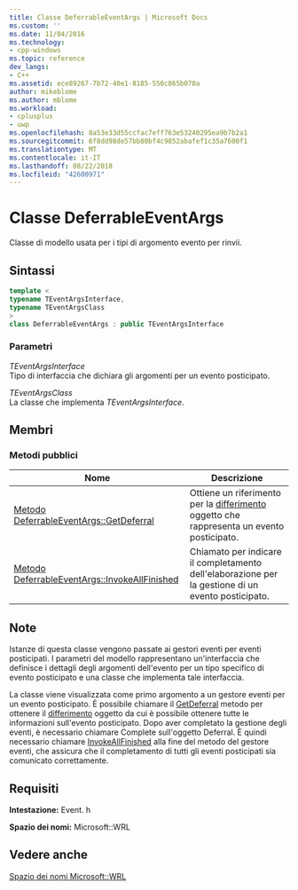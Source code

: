 ```yaml
---
title: Classe DeferrableEventArgs | Microsoft Docs
ms.custom: ''
ms.date: 11/04/2016
ms.technology:
- cpp-windows
ms.topic: reference
dev_langs:
- C++
ms.assetid: ece89267-7b72-40e1-8185-550c865b070a
author: mikeblome
ms.author: mblome
ms.workload:
- cplusplus
- uwp
ms.openlocfilehash: 8a53e33d55ccfac7eff763e53240295ea9b7b2a1
ms.sourcegitcommit: 6f8dd98de57bb80bf4c9852abafef1c35a7600f1
ms.translationtype: MT
ms.contentlocale: it-IT
ms.lasthandoff: 08/22/2018
ms.locfileid: "42600971"
---
```

# <a name="deferrableeventargs-class"></a>Classe DeferrableEventArgs

Classe di modello usata per i tipi di argomento evento per rinvii.

## <a name="syntax"></a>Sintassi

```cpp
template <
typename TEventArgsInterface,
typename TEventArgsClass
>
class DeferrableEventArgs : public TEventArgsInterface
```

### <a name="parameters"></a>Parametri

*TEventArgsInterface*  
Tipo di interfaccia che dichiara gli argomenti per un evento posticipato.

*TEventArgsClass*  
La classe che implementa *TEventArgsInterface*.

## <a name="members"></a>Membri

### <a name="public-methods"></a>Metodi pubblici

|Nome|Descrizione|
|----------|-----------------|
|[Metodo DeferrableEventArgs::GetDeferral](../windows/deferrableeventargs-getdeferral-method.md)|Ottiene un riferimento per la [differimento](http://go.microsoft.com/fwlink/p/?linkid=526520) oggetto che rappresenta un evento posticipato.|
|[Metodo DeferrableEventArgs::InvokeAllFinished](../windows/deferrableeventargs-invokeallfinished-method.md)|Chiamato per indicare il completamento dell'elaborazione per la gestione di un evento posticipato.|

## <a name="remarks"></a>Note

Istanze di questa classe vengono passate ai gestori eventi per eventi posticipati. I parametri del modello rappresentano un'interfaccia che definisce i dettagli degli argomenti dell'evento per un tipo specifico di evento posticipato e una classe che implementa tale interfaccia.

La classe viene visualizzata come primo argomento a un gestore eventi per un evento posticipato. È possibile chiamare il [GetDeferral](../windows/deferrableeventargs-getdeferral-method.md) metodo per ottenere il [differimento](http://go.microsoft.com/fwlink/p/?linkid=526520) oggetto da cui è possibile ottenere tutte le informazioni sull'evento posticipato. Dopo aver completato la gestione degli eventi, è necessario chiamare Complete sull'oggetto Deferral. È quindi necessario chiamare [InvokeAllFinished](../windows/deferrableeventargs-invokeallfinished-method.md) alla fine del metodo del gestore eventi, che assicura che il completamento di tutti gli eventi posticipati sia comunicato correttamente.

## <a name="requirements"></a>Requisiti

**Intestazione:** Event. h

**Spazio dei nomi:** Microsoft::WRL

## <a name="see-also"></a>Vedere anche

[Spazio dei nomi Microsoft::WRL](../windows/microsoft-wrl-namespace.md)